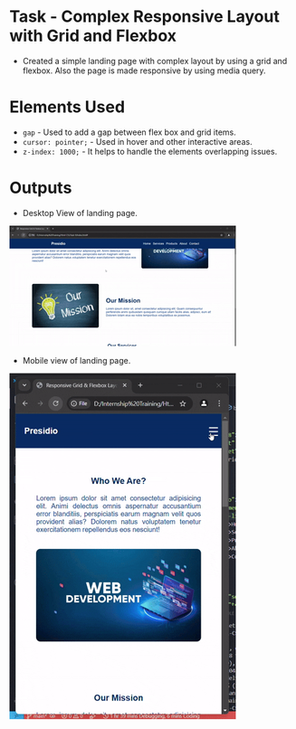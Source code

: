 # Task - Complex Responsive Layout with Grid and Flexbox

- Created a simple landing page with complex layout by using a grid and flexbox. Also the page is made responsive by using media query.

# Elements Used

- ```gap``` - Used to add a gap between flex box and grid items.
- ```cursor: pointer;``` - Used in hover and other interactive areas.
- ```z-index: 1000;``` - It helps to handle the elements overlapping issues.

# Outputs

- Desktop View of landing page.

![Desktop-view-of-landing-page](./assets/complexlayout.gif)

- Mobile view of landing page.

![Mobile-view-of-landing-page](./assets/complextmobile.gif)

